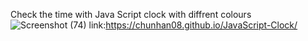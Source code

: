 Check the time with Java Script clock with diffrent colours
![Screenshot (74)](https://github.com/user-attachments/assets/f947a87a-4f12-4aca-86fb-a8e211c17681)
link:https://chunhan08.github.io/JavaScript-Clock/
